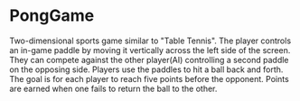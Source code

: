 # PongGame

Two-dimensional sports game similar to "Table Tennis". The player controls an in-game paddle by moving it vertically across the left side of the screen. They can compete
against the other player(AI) controlling a second paddle on the opposing side. Players use the paddles to hit a ball back and forth. The goal is for each player to reach five
points before the opponent. Points are earned when one fails to return the ball to the other.
